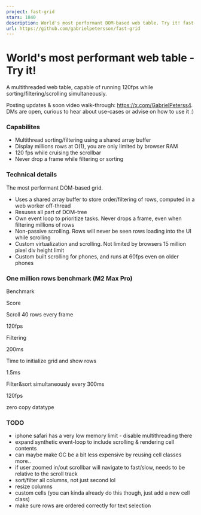```yaml
---
project: fast-grid
stars: 1840
description: World's most performant DOM-based web table. Try it! fast-grid.vercel.app/
url: https://github.com/gabrielpetersson/fast-grid
---
```


World's most performant web table - Try it!
===========================================

A multithreaded web table, capable of running 120fps while sorting/filtering/scrolling simultaneously.

Posting updates & soon video walk-through: https://x.com/GabrielPeterss4. DMs are open, curious to hear about use-cases or advise on how to use it :)

### Capabilites

-   Multithread sorting/filtering using a shared array buffer
-   Display millions rows at O(1), you are only limited by browser RAM
-   120 fps while cruising the scrollbar
-   Never drop a frame while filtering or sorting

### Technical details

The most performant DOM-based grid.

-   Uses a shared array buffer to store order/filtering of rows, computed in a web worker off-thread
-   Resuses all part of DOM-tree
-   Own event loop to prioritize tasks. Never drops a frame, even when filtering millions of rows
-   Non-passive scrolling. Rows will never be seen rows loading into the UI while scrolling
-   Custom virtualization and scrolling. Not limited by browsers 15 million pixel div height limit
-   Custom built scrolling for phones, and runs at 60fps even on older phones

### One million rows benchmark (M2 Max Pro)

Benchmark

Score

Scroll 40 rows every frame

120fps

Filtering

200ms

Time to initialize grid and show rows

1.5ms

Filter&sort simultaneously every 300ms

120fps

zero copy datatype

### TODO

-   iphone safari has a very low memory limit - disable multithreading there
-   expand synthetic event-loop to include scrolling & rendering cell contents
-   can maybe make GC be a bit less expensive by reusing cell classes more..
-   if user zoomed in/out scrollbar will navigate to fast/slow, needs to be relative to the scroll track
-   sort/filter all columns, not just second lol
-   resize columns
-   custom cells (you can kinda already do this though, just add a new cell class)
-   make sure rows are ordered correctly for text selection

